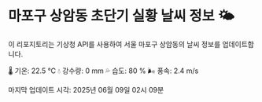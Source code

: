 
# 마포구 상암동 초단기 실황 날씨 정보 🌤️

이 리포지토리는 기상청 API를 사용하여 서울 마포구 상암동의 날씨 정보를 업데이트합니다. 

🌡️ 기온: 22.5 ℃
💧 강수량: 0 mm
💦 습도: 80 %
🌬️ 풍속: 2.4 m/s

마지막 업데이트 시각: 2025년 06월 09일 02시 09분    
